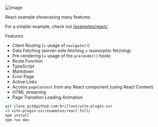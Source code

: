 ![image](https://user-images.githubusercontent.com/36307148/235987356-b3ebff4a-d05e-4756-b242-2dfbac74eed0.png)



React example showcasing many features.

For a simpler example, check out [/examples/react/](/examples/react/).

Features:
 - Client Routing (+ usage of `navigate()`)
 - Data Fetching (server-side fetching + isomorphic fetching)
 - Pre-rendering (+ usage of the `prerender()` hook)
 - Route Function
 - TypeScript
 - Markdown
 - Error Page
 - Active Links
 - Access `pageContext` from any React component (using React Context)
 - HTML streaming
 - Page Transition Loading Animation

```bash
git clone git@github.com:brillout/vite-plugin-ssr
cd vite-plugin-ssr/examples/react-full/
npm install
npm run dev
```
